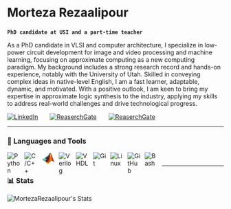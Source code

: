 # Morteza Rezaalipour 

**`PhD candidate at USI and a part-time teacher`**

As a PhD candidate in VLSI and computer architecture, I specialize in low-power circuit development for image and video processing and machine learning, focusing on approximate computing as a new computing paradigm. My background includes a strong research record and hands-on experience, notably with the University of Utah. Skilled in conveying complex ideas in native-level English, I am a fast learner, adaptable, dynamic, and motivated. With a positive outlook, I am keen to bring my expertise in approximate logic synthesis to the industry, applying my skills to address real-world challenges and drive technological progress.



<a href="https://www.linkedin.com/in/morteza-rezaalipour/"><img width="32px" alt="LinkedIn" title="LinkedIn" src="https://cdn.jsdelivr.net/gh/devicons/devicon@latest/icons/linkedin/linkedin-original.svg"/></a>
&#8287;&#8287;&#8287;&#8287;&#8287;
<a href="https://www.researchgate.net/profile/Morteza-Rezaalipour"><img width="32px" alt="ReaserchGate" title="ReaserchGate" src="https://i.imgur.com/rAaUU6y.png"/></a>
&#8287;&#8287;&#8287;&#8287;&#8287;
<a href="https://scholar.google.com/citations?hl=en&user=nOK-mUYAAAAJ"><img width="32px" alt="ReaserchGate" title="ReaserchGate" src="https://user-images.githubusercontent.com/66117993/96351906-8c452000-1084-11eb-926f-6536bd0c6d57.png"/></a>

---

### 🧰 Languages and Tools

<img align="left" alt="Python" title="Python" width="30px" style="padding-right:10px;" src="https://cdn.jsdelivr.net/gh/devicons/devicon/icons/python/python-plain.svg" />
<img align="left" alt="C/C++" title="C/C++" width="30px" style="padding-right:10px;" src="https://cdn.jsdelivr.net/gh/devicons/devicon/icons/cplusplus/cplusplus-line.svg" />
<img align="left" alt="MATLAB" title="MATLAB" width="30px" style="padding-right:10px;" src="https://raw.githubusercontent.com/github/explore/80688e429a7d4ef2fca1e82350fe8e3517d3494d/topics/matlab/matlab.png" />
<img align="left" alt="Verilog" title="Verilog" width="30px" style="padding-right:10px;" src="https://cdn.icon-icons.com/icons2/2107/PNG/512/file_type_verilog_icon_130092.png" />
<img align="left" alt="VHDL" title="VHDL" width="30px" style="padding-right:10px;" src="https://projugaadu.com/wp-content/uploads/2020/02/VHDL.png" />
<img align="left" alt="Git" width="30px" style="padding-right:10px;" src="https://cdn.jsdelivr.net/gh/devicons/devicon/icons/git/git-original.svg" />
<img align="left" alt="Linux" width="30px" style="padding-right:10px;" src="https://cdn.jsdelivr.net/gh/devicons/devicon/icons/linux/linux-original.svg" />
<img align="left" alt="GitHub" width="30px" style="padding-right:10px;" src="https://cdn.jsdelivr.net/gh/devicons/devicon/icons/github/github-original.svg" />
<img align="left" alt="Bash" width="30px" style="padding-right:10px;" src="https://cdn.jsdelivr.net/gh/devicons/devicon/icons/bash/bash-original.svg" />
<br />

---

### 📊 Stats

![MortezaRezaalipour's Stats](https://github-readme-stats.vercel.app/api?username=MortezaRezaalipour&theme=vue-dark&show_icons=true&hide_border=true&count_private=true)


<!-- ![GitHub Streak](https://streak-stats.demolab.com?user=ForrestKnight&theme=gruvbox&border_radius=4.5) -->


<!--
**MortezaRezaalipour/MortezaRezaalipour** is a ✨ _special_ ✨ repository because its `README.md` (this file) appears on your GitHub profile.

<img align="left" alt="Java" width="30px" style="padding-right:10px;" src="https://cdn.jsdelivr.net/gh/devicons/devicon/icons/java/java-original.svg"/>

Here are some ideas to get you started:
    ### Hi there 👋
- 🔭 I’m currently working on ...
- 🌱 I’m currently learning ...
- 👯 I’m looking to collaborate on ...
- 🤔 I’m looking for help with ...
- 💬 Ask me about ...
- 📫 How to reach me: ...
- 😄 Pronouns: ...
- ⚡ Fun fact: ...
-->
    
